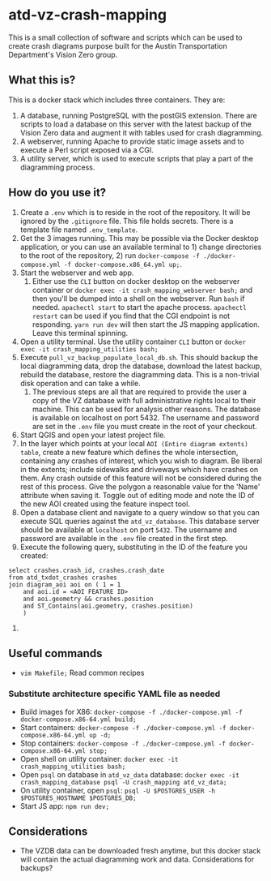 # atd-vz-crash-mapping

This is a small collection of software and scripts which can be used to create crash diagrams purpose built for the Austin Transportation Department's Vision Zero group.

## What this is?

This is a docker stack which includes three containers. They are:

1) A database, running PostgreSQL with the postGIS extension. There are scripts to load a database on this server with the latest backup of the Vision Zero data and augment it with tables used for crash diagramming.
2) A webserver, running Apache to provide static image assets and to execute a Perl script exposed via a CGI. 
3) A utility server, which is used to execute scripts that play a part of the diagramming process.

## How do you use it?

1) Create a `.env` which is to reside in the root of the repository. It will be ignored by the `.gitignore` file. This file holds secrets. There is a template file named `.env_template`.
1) Get the 3 images running. This may be possible via the Docker desktop application, or you can use an available terminal to 1) change directories to the root of the repository, 2) run `docker-compose -f ./docker-compose.yml -f docker-compose.x86_64.yml up;`.
1) Start the webserver and web app.
    1) Either use the `CLI` button on docker desktop on the webserver container or `docker exec -it crash_mapping_webserver bash;` and then you'll be dumped into a shell on the webserver. Run `bash` if needed. `apachectl start` to start the apache process. `apachectl restart` can be used if you find that the CGI endpoint is not responding. `yarn run dev` will then start the JS mapping application. Leave this terminal spinning.
1) Open a utility terminal. Use the utility container `CLI` button or `docker exec -it crash_mapping_utilities bash;` 
1) Execute `pull_vz_backup_populate_local_db.sh`. This should backup the local diagramming data, drop the database, download the latest backup, rebuild the database, restore the diagramming data. This is a non-trivial disk operation and can take a while.
    1) The previous steps are all that are required to provide the user a copy of the VZ database with full administrative rights local to their machine. This can be used for analysis other reasons. The database is available on localhost on port 5432. The username and password are set in the `.env` file you must create in the root of your checkout.
1) Start QGIS and open your latest project file.
1) In the layer which points at your local `AOI (Entire diagram extents)` `table`, create a new feature which defines the whole intersection, containing any crashes of interest, which you wish to diagram. Be liberal in the extents; include sidewalks and driveways which have crashes on them. Any crash outside of this feature will not be considered during the rest of this process. Give the polygon a reasonable value for the 'Name' attribute when saving it. Toggle out of editing mode and note the ID of the new AOI created using the feature inspect tool.
1) Open a database client and navigate to a query window so that you can execute SQL queries against the `atd_vz_database`. This database server should be available at `localhost` on port `5432`. The username and password are available in the `.env` file created in the first step.
1) Execute the following query, substituting in the ID of the feature you created:
```
select crashes.crash_id, crashes.crash_date
from atd_txdot_crashes crashes
join diagram_aoi aoi on ( 1 = 1
    and aoi.id = <AOI FEATURE ID>
    and aoi.geometry && crashes.position
    and ST_Contains(aoi.geometry, crashes.position)
    ) 
```
1) 

## Useful commands

* `vim Makefile;` Read common recipes 
### Substitute architecture specific YAML file as needed
* Build images for X86: `docker-compose -f ./docker-compose.yml -f docker-compose.x86-64.yml build;`
* Start containers: `docker-compose -f ./docker-compose.yml -f docker-compose.x86-64.yml up -d;`
* Stop containers: `docker-compose -f ./docker-compose.yml -f docker-compose.x86-64.yml stop;`
* Open shell on utility container: `docker exec -it crash_mapping_utilities bash;`
* Open `psql` on database in `atd_vz_data` database: `docker exec -it crash_mapping_database psql -U crash_mapping atd_vz_data;`
* On utility container, open `psql`: `psql -U $POSTGRES_USER -h $POSTGRES_HOSTNAME $POSTGRES_DB;`
* Start JS app: `npm run dev;`

## Considerations
* The VZDB data can be downloaded fresh anytime, but this docker stack will contain the actual diagramming work and data. Considerations for backups?